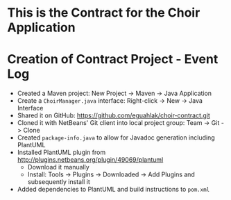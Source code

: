 # This is the Contract for the Choir Application


# Creation of Contract Project - Event Log

  * Created a Maven project: New Project -> Maven -> Java Application
  * Create a `ChoirManager.java` interface: Right-click -> New -> Java Interface 
  * Shared it on GitHub: https://github.com/eguahlak/choir-contract.git
  * Cloned it with NetBeans' Git client into local project group: Team -> Git -> Clone
  * Created `package-info.java` to allow for Javadoc generation including PlantUML
  * Installed PlantUML plugin from http://plugins.netbeans.org/plugin/49069/plantuml
    - Download it manually
    - Install: Tools -> Plugins -> Downloaded -> Add Plugins and subsequently install it
  * Added dependencies to PlantUML and build instructions to `pom.xml`

